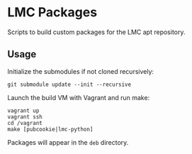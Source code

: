 # LMC Packages

Scripts to build custom packages for the LMC apt repository.

## Usage
Initialize the submodules if not cloned recursively:

    git submodule update --init --recursive

Launch the build VM with Vagrant and run make:

    vagrant up
    vagrant ssh
    cd /vagrant
    make [pubcookie|lmc-python]

Packages will appear in the `deb` directory.
